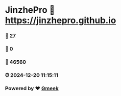 # JinzhePro :link: https://jinzhepro.github.io 
### :page_facing_up: [27](https://jinzhepro.github.io/tag.html) 
### :speech_balloon: 0 
### :hibiscus: 46560 
### :alarm_clock: 2024-12-20 11:15:11 
### Powered by :heart: [Gmeek](https://github.com/Meekdai/Gmeek)
